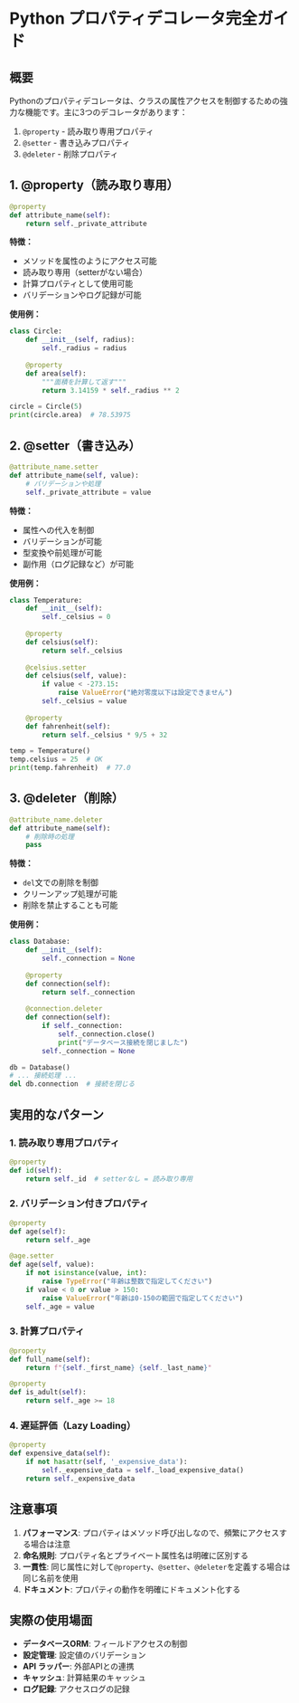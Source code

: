# Python プロパティデコレータ完全ガイド

## 概要

Pythonのプロパティデコレータは、クラスの属性アクセスを制御するための強力な機能です。主に3つのデコレータがあります：

1. `@property` - 読み取り専用プロパティ
2. `@setter` - 書き込みプロパティ  
3. `@deleter` - 削除プロパティ

## 1. @property（読み取り専用）

```python
@property
def attribute_name(self):
    return self._private_attribute
```

**特徴：**
- メソッドを属性のようにアクセス可能
- 読み取り専用（setterがない場合）
- 計算プロパティとして使用可能
- バリデーションやログ記録が可能

**使用例：**
```python
class Circle:
    def __init__(self, radius):
        self._radius = radius
    
    @property
    def area(self):
        """面積を計算して返す"""
        return 3.14159 * self._radius ** 2

circle = Circle(5)
print(circle.area)  # 78.53975
```

## 2. @setter（書き込み）

```python
@attribute_name.setter
def attribute_name(self, value):
    # バリデーションや処理
    self._private_attribute = value
```

**特徴：**
- 属性への代入を制御
- バリデーションが可能
- 型変換や前処理が可能
- 副作用（ログ記録など）が可能

**使用例：**
```python
class Temperature:
    def __init__(self):
        self._celsius = 0
    
    @property
    def celsius(self):
        return self._celsius
    
    @celsius.setter
    def celsius(self, value):
        if value < -273.15:
            raise ValueError("絶対零度以下は設定できません")
        self._celsius = value
    
    @property
    def fahrenheit(self):
        return self._celsius * 9/5 + 32

temp = Temperature()
temp.celsius = 25  # OK
print(temp.fahrenheit)  # 77.0
```

## 3. @deleter（削除）

```python
@attribute_name.deleter
def attribute_name(self):
    # 削除時の処理
    pass
```

**特徴：**
- `del`文での削除を制御
- クリーンアップ処理が可能
- 削除を禁止することも可能

**使用例：**
```python
class Database:
    def __init__(self):
        self._connection = None
    
    @property
    def connection(self):
        return self._connection
    
    @connection.deleter
    def connection(self):
        if self._connection:
            self._connection.close()
            print("データベース接続を閉じました")
        self._connection = None

db = Database()
# ... 接続処理 ...
del db.connection  # 接続を閉じる
```

## 実用的なパターン

### 1. 読み取り専用プロパティ
```python
@property
def id(self):
    return self._id  # setterなし = 読み取り専用
```

### 2. バリデーション付きプロパティ
```python
@property
def age(self):
    return self._age

@age.setter
def age(self, value):
    if not isinstance(value, int):
        raise TypeError("年齢は整数で指定してください")
    if value < 0 or value > 150:
        raise ValueError("年齢は0-150の範囲で指定してください")
    self._age = value
```

### 3. 計算プロパティ
```python
@property
def full_name(self):
    return f"{self._first_name} {self._last_name}"

@property
def is_adult(self):
    return self._age >= 18
```

### 4. 遅延評価（Lazy Loading）
```python
@property
def expensive_data(self):
    if not hasattr(self, '_expensive_data'):
        self._expensive_data = self._load_expensive_data()
    return self._expensive_data
```

## 注意事項

1. **パフォーマンス**: プロパティはメソッド呼び出しなので、頻繁にアクセスする場合は注意
2. **命名規則**: プロパティ名とプライベート属性名は明確に区別する
3. **一貫性**: 同じ属性に対して`@property`、`@setter`、`@deleter`を定義する場合は同じ名前を使用
4. **ドキュメント**: プロパティの動作を明確にドキュメント化する

## 実際の使用場面

- **データベースORM**: フィールドアクセスの制御
- **設定管理**: 設定値のバリデーション
- **API ラッパー**: 外部APIとの連携
- **キャッシュ**: 計算結果のキャッシュ
- **ログ記録**: アクセスログの記録
